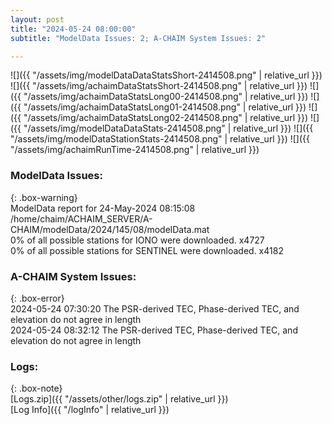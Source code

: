 ```yaml
---
layout: post
title: "2024-05-24 08:00:00"
subtitle: "ModelData Issues: 2; A-CHAIM System Issues: 2"

---
```


![]({{ "/assets/img/modelDataDataStatsShort-2414508.png" | relative_url }})
![]({{ "/assets/img/achaimDataStatsShort-2414508.png" | relative_url }})
![]({{ "/assets/img/achaimDataStatsLong00-2414508.png" | relative_url }})
![]({{ "/assets/img/achaimDataStatsLong01-2414508.png" | relative_url }})
![]({{ "/assets/img/achaimDataStatsLong02-2414508.png" | relative_url }})
![]({{ "/assets/img/modelDataDataStats-2414508.png" | relative_url }})
![]({{ "/assets/img/modelDataStationStats-2414508.png" | relative_url }})
![]({{ "/assets/img/achaimRunTime-2414508.png" | relative_url }})


### ModelData Issues:  
  
{: .box-warning}  
 ModelData report for 24-May-2024 08:15:08   
 /home/chaim/ACHAIM_SERVER/A-CHAIM/modelData/2024/145/08/modelData.mat   
 0% of all possible stations for IONO were downloaded. x4727   
 0% of all possible stations for SENTINEL were downloaded. x4182   
  
### A-CHAIM System Issues:  
  
{: .box-error}  
2024-05-24 07:30:20 The PSR-derived TEC, Phase-derived TEC, and elevation do not agree in length  
2024-05-24 08:32:12 The PSR-derived TEC, Phase-derived TEC, and elevation do not agree in length  

### Logs:  
  
{: .box-note}  
[Logs.zip]({{ "/assets/other/logs.zip" | relative_url }})  
[Log Info]({{ "/logInfo" | relative_url }})  
